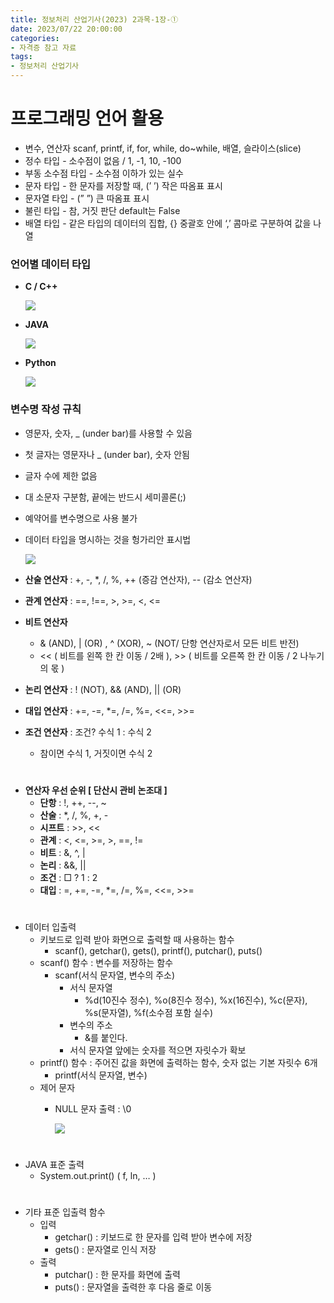 ```yaml
---
title: 정보처리 산업기사(2023) 2과목-1장-①
date: 2023/07/22 20:00:00
categories:
- 자격증 참고 자료
tags:
- 정보처리 산업기사
---
```


# 프로그래밍 언어 활용

- 변수, 연산자 scanf, printf, if, for, while, do~while, 배열, 슬라이스(slice)
- 정수 타입 - 소수점이 없음 / 1, -1, 10, -100
- 부동 소수점 타입 - 소수점 이하가 있는 실수
- 문자 타입 - 한 문자를 저장할 때, (’ ’) 작은 따옴표 표시
- 문자열 타입 - (” ”) 큰 따옴표 표시
- 불린 타입 - 참, 거짓 판단 default는 False
- 배열 타입 - 같은 타입의 데이터의 집합, {} 중괄호 안에 ‘,’ 콤마로 구분하여 값을 나열

### 언어별 데이터 타입

- **C / C++**
    
    ![](/Images/2023/07/2과목-1장-①/Untitled.png)
    
- **JAVA**
    
    ![](/Images/2023/07/2과목-1장-①/Untitled%201.png)
    
- **Python**
    
    ![](/Images/2023/07/2과목-1장-①/Untitled%202.png)
    

### 변수명 작성 규칙

- 영문자, 숫자, _ (under bar)를 사용할 수 있음
- 첫 글자는 영문자나 _ (under bar), 숫자 안됨
- 글자 수에 제한 없음
- 대 소문자 구분함, 끝에는 반드시 세미콜론(;)
- 예약어를 변수명으로 사용 불가
- 데이터 타입을 명시하는 것을 헝가리안 표시법
    
    ![](/Images/2023/07/2과목-1장-①/Untitled%203.png)
    

- **산술 연산자** : +, -, *, /, %, ++ (증감 연산자), -- (감소 연산자)
- **관계 연산자** : ==, !==, >, >=, <, <=
- **비트 연산자**
    - & (AND), | (OR) , ^ (XOR), ~ (NOT/ 단항 연산자로서 모든 비트 반전)
    - << ( 비트를 왼쪽 한 칸 이동 / 2배 ), >> ( 비트를 오른쪽 한 칸 이동 / 2 나누기의 몫 )
- **논리 연산자** : ! (NOT), && (AND), || (OR)
- **대입 연산자** : +=, -=, *=, /=, %=, <<=, >>=
- **조건 연산자** : 조건? 수식 1 : 수식 2
    - 참이면 수식 1, 거짓이면 수식 2
#   
- **연산자 우선 순위 [ 단산시 관비 논조대 ]**
    - **단항** : !, ++, --, ~
    - **산술** : *, /, %, +, -
    - **시프트** : >>, <<
    - **관계** : <, <=, >=, >, ==, !=
    - **비트** : &, ^, |
    - **논리** : &&, ||
    - **조건** : □ ? 1 : 2
    - **대입** : =, +=, -=, *=, /=, %=, <<=, >>=
#
- 데이터 입출력
    - 키보드로 입력 받아 화면으로 출력할 때 사용하는 함수
        - scanf(), getchar(), gets(), printf(), putchar(), puts()
    - scanf() 함수 : 변수를 저장하는 함수
        - scanf(서식 문자열, 변수의 주소)
            - 서식 문자열
                - %d(10진수 정수), %o(8진수 정수), %x(16진수), %c(문자), %s(문자열), %f(소수점 포함 실수)
            - 변수의 주소
                - &를 붙인다.
            - 서식 문자열 앞에는 숫자를 적으면 자릿수가 확보
    - printf() 함수 : 주어진 값을 화면에 출력하는 함수, 숫자 없는 기본 자릿수 6개
        - printf(서식 문자열, 변수)
    - 제어 문자
        - NULL 문자 출력 : \0
            
            ![](/Images/2023/07/2과목-1장-①/Untitled%204.png)
#            
- JAVA 표준 출력
    - System.out.print() ( f, ln, … )
#
- 기타 표준 입출력 함수
    - 입력
        - getchar() : 키보드로 한 문자를 입력 받아 변수에 저장
        - gets() : 문자열로 인식 저장
    - 출력
        - putchar() : 한 문자를 화면에 출력
        - puts() : 문자열을 출력한 후 다음 줄로 이동